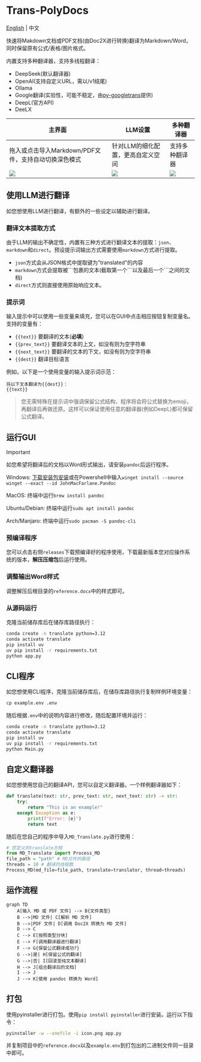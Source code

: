 # Trans-PolyDocs

[English](README_EN.md) | 中文

快速将Makdown文档或PDF文档(由Doc2X进行转换)翻译为Markdown/Word，同时保留原有公式/表格/图片格式。

内置支持多种翻译器，支持多线程翻译：
- DeepSeek(默认翻译器)
- OpenAI(支持自定义URL，需以/v1结尾)
- Ollama
- Google翻译(实验性，可能不稳定，由[py-googletrans](https://github.com/ssut/py-googletrans)提供)
- DeepL(官方API)
- DeeLX

| 主界面                                             | LLM设置                                                       | 多种翻译器                                                             |
| ---------------------------------------------------- | -------------------------------------------------------------- | -------------------------------------------------------------------- |
| 拖入或点击导入Markdown/PDF文件，支持自动切换深色模式 | 针对LLM的细化配置，更高自定义空间 | 支持多种翻译器 |
| <img src="https://github.com/user-attachments/assets/4a56614e-03cd-400f-a7bd-abf1907d0bd1"/>| <img src="https://github.com/user-attachments/assets/748ab2bf-181a-47f1-876f-5219f3a8df56"/>| <img src="https://github.com/user-attachments/assets/c4de4326-f245-4f77-bfe2-587e039c2887"/>     |


## 使用LLM进行翻译

如您想使用LLM进行翻译，有额外的一些设定以辅助进行翻译。

### 翻译文本提取方式
由于LLM的输出不确定性，内置有三种方式进行翻译文本的提取：`json`、`markdown`和`direct`。预设提示词输出方式需要使用`markdown`方式进行提取。

- `json`方式会从JSON格式中提取键为"translated"的内容
- `markdown`方式会提取被\`\`\`包裹的文本(截取第一个\`\`\`以及最后一个\`\`\`之间的文档)
- `direct`方式则直接使用原始响应文本。

### 提示词

输入提示中可以使用一些变量来填充，您可以在GUI中点击相应按钮复制变量名。支持的变量有：
- `{{text}}` 要翻译的文本(**必填**)
- `{{prev_text}}` 要翻译文本的上文，如没有则为空字符串
- `{{next_text}}` 要翻译的文本的下文，如没有则为空字符串
- `{{dest}}` 翻译目标语言

例如，以下是一个使用变量的输入提示词示范：

```
将以下文本翻译为{{dest}}：
{{text}}
```

> 您无需特殊在提示词中强调保留公式结构，程序将会将公式替换为emoji，再翻译后再做还原。这样可以保证使用任意的翻译器(例如DeepL)都可保留公式翻译。


## 运行GUI

> [!IMPORTANT]
> 如您希望将翻译后的文档以Word形式输出，请安装`pandoc`后运行程序。
>
> Windows:
> [下载安装包安装](https://pandoc.org/installing.html)或在Powershell中输入`winget install --source winget --exact --id JohnMacFarlane.Pandoc`
>
> MacOS:
> 终端中运行`brew install pandoc`
>
> Ubuntu/Debian:
> 终端中运行`sudo apt install pandoc`
>
> Arch/Manjaro:
> 终端中运行`sudo pacman -S pandoc-cli`

### 预编译程序

您可以点击右侧`releases`下载预编译好的程序使用，下载最新版本您对应操作系统的版本，**解压压缩包**后运行使用。

### 调整输出Word样式

调整解压后根目录的`reference.docx`中的样式即可。

### 从源码运行

克隆当前储存库后在储存库路径执行：

```bash
conda create -n translate python=3.12
conda activate translate
pip install uv
uv pip install -r requirements.txt
python app.py
```

## CLI程序

如您想使用CLI程序，克隆当前储存库后，在储存库路径执行复制样例环境变量：

```bash
cp example.env .env
```

随后根据`.env`中的说明内容进行修改，随后配置环境并运行：

```bash
conda create -n translate python=3.12
conda activate translate
pip install uv
uv pip install -r requirements.txt
python Main.py
```

## 自定义翻译器

如您想使用您自己的翻译API，您可以自定义翻译器。一个样例翻译器如下：

```python
def translate(text: str, prev_text: str, next_text: str) -> str:
    try:
        return "This is an example!"
    except Exception as e:
        print(f"Error: {e}")
        return text
```

随后在您自己的程序中导入`MD_Translate.py`进行使用：

```python
# 您定义的translate方程
from MD_Translate import Process_MD
file_path = "path" # MD文件的路径
threads = 10 # 翻译的线程数
Process_MD(md_file=file_path, translate=translator, thread=threads)
```
## 运作流程
```mermaid
graph TD
    A[输入 MD 或 PDF 文件] --> B{文件类型}
    B -->|MD 文件| C[解析 MD 文件]
    B -->|PDF 文件| D[调用 Doc2X 转换为 MD 文件]
    D --> C
    C --> E[按照类型分块]
    E --> F[调用翻译器进行翻译]
    F --> G{保留公式翻译成功?}
    G -->|是| H[保留公式的翻译]
    G -->|否| I[回滚至纯文本翻译]
    H --> J[组合翻译后的文档]
    I --> J
    J --> K[使用 pandoc 转换为 Word]
```


## 打包

使用pyinstaller进行打包。使用`pip install pyinstaller`进行安装。运行以下指令：

```bash
pyinstaller -w --onefile -i icon.png app.py
```

并复制项目中的`reference.docx`以及`example.env`到打包出的二进制文件同一目录中即可。
